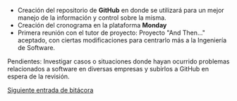 * Creación del repositorio de **GitHub** en donde se utilizará para un mejor manejo de la información y control sobre la misma.
* Creación del cronograma en la plataforma **Monday**
* Primera reunión con el tutor de proyecto: Proyecto "And Then..." aceptado, con ciertas modificaciones para centrarlo más a la Ingeniería de Software.

Pendientes:
Investigar casos o situaciones donde hayan ocurrido problemas relacionados a software en diversas empresas y subirlos a GitHub en espera de la revisión.

[Siguiente entrada de bitácora](https://github.com/Edwin-Lines/Proyecto-And-Then...-/blob/main/Documentaci%C3%B3n/Bit%C3%A1coras/Bit%C3%A1coras%20de%20Primera%20entrega/4.%20D%C3%ADa%2013%20de%20noviembre%20del%202020.md "Bitácoras")
